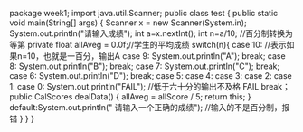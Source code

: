 package week1;
import java.util.Scanner;
public class test {
public static void main(String[] args) {
Scanner x = new Scanner(System.in);
System.out.println("请输入成绩");
int a=x.nextInt();
int n=a/10; //百分制转换为等第
private float allAveg = 0.0f;//学生的平均成绩
switch(n){
case 10: //表示如果n=10，也就是一百分，输出A
case 9:
System.out.println("A");
break;
case 8:
System.out.println("B");
break;
case 7:
System.out.println("C");
break;
case 6:
System.out.println("D");
break;
case 5:
case 4:
case 3:
case 2:
case 1:
case 0:
System.out.println("FAIL"); //低于六十分的输出不及格 FAIL
break；
public CalScores dealData() {
allAveg = allScore / 5;
return this;
}
default:System.out.println(" 请输入一个正确的成绩"); //输入的不是百分制，报错
}
}
}
